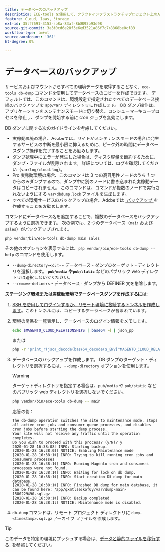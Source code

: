 ```yaml
---
title: データベースのバックアップ
description: ECE-tools を使用して、クラウドインフラストラクチャプロジェクト上のAdobe Commerceのデータベースのバックアップを作成する方法を説明します。
feature: Cloud, Iaas, Storage
exl-id: 351f7691-3153-4b8a-83af-8b8895b93d98
source-git-commit: 3a3b0cd6e28f3e6ed3521a86f7c7c8868be0cf83
workflow-type: tm+mt
source-wordcount: '361'
ht-degree: 0%

---
```


# データベースのバックアップ

サービスおよびマウントからすべての環境データを取得することなく、`ece-tools db-dump` コマンドを使用してデータベースのコピーを作成できます。 デフォルトでは、このコマンドは、環境設定で指定されたすべてのデータベース接続のバックアップを `app/var/` ディレクトリに作成します。 DB ダンプ操作は、アプリケーションをメンテナンスモードに切り替え、コンシューマーキュープロセスを停止し、ダンプを開始する前に cron ジョブを無効にします。

DB ダンプに関する次のガイドラインを考慮してください。

- 実稼動環境の場合、Adobeでは、サイトがメンテナンスモードの場合に発生するサービスの中断を最小限に抑えるために、ピーク外の時間にデータベースダンプ操作を完了することをお勧めします。
- ダンプ処理中にエラーが発生した場合は、ディスク容量を節約するために、ダンプ・ファイルが削除されます。 詳細については、ログを確認してください（`var/log/cloud.log`）。
- Pro 実稼動環境の場合、このコマンドは 3 つの高可用性ノードのうち _1 つ_ からのみダンプするので、ダンプ中に別のノードに書き込まれた実稼動データはコピーされません。 このコマンドは、コマンドが複数のノードで実行されないようにする `var/dbdump.lock` ファイルを生成します。
- すべての環境サービスのバックアップの場合、Adobeでは [&#x200B; バックアップ &#x200B;](snapshots.md) を作成することをお勧めします。

コマンドにデータベース名を追加することで、複数のデータベースをバックアップするように選択できます。 次の例では、2 つのデータベース（`main` および `sales`）がバックアップされます。

```bash
php vendor/bin/ece-tools db-dump main sales
```

その他のオプションを表示するには、`php vendor/bin/ece-tools db-dump --help` のコマンドを使用します。

- `--dump-directory=<dir>` - データベース・ダンプのターゲット・ディレクトリを選択します。 **`pub/media` や`pub/static`** などのパブリック web ディレクトリは選択しないでください。
- `--remove-definers` - データベース・ダンプから DEFINER 文を削除します。

**ステージング環境または実稼動環境でデータベースダンプを作成するには**:

1. [SSH を使用してログインするか、リモート環境に接続するトンネルを作成します &#x200B;](../development/secure-connections.md)。このトンネルには、コピーするデータベースが含まれています。

1. 環境の関係を一覧表示し、データベースのログイン情報をメモします。

   ```bash
   echo $MAGENTO_CLOUD_RELATIONSHIPS | base64 -d | json_pp
   ```

   または

   ```bash
   php -r 'print_r(json_decode(base64_decode($_ENV["MAGENTO_CLOUD_RELATIONSHIPS"]))->database);'
   ```

1. データベースのバックアップを作成します。 DB ダンプのターゲット・ディレクトリを選択するには、`--dump-directory` オプションを使用します。

   >[!WARNING]
   >
   >ターゲットディレクトリを指定する場合は、`pub/media` や `pub/static` などのパブリック web ディレクトリを選択しないでください。

   ```bash
   php vendor/bin/ece-tools db-dump -- main
   ```

   応答の例：

   ```
   The db-dump operation switches the site to maintenance mode, stops all active cron jobs and consumer queue processes, and disables cron jobs before starting the dump process.
   Your site will not receive any traffic until the operation completes.
   Do you wish to proceed with this process? (y/N)? y
   2020-01-28 16:38:08] INFO: Starting backup.
   [2020-01-28 16:38:08] NOTICE: Enabling Maintenance mode
   [2020-01-28 16:38:10] INFO: Trying to kill running cron jobs and consumers processes
   [2020-01-28 16:38:10] INFO: Running Magento cron and consumers processes were not found.
   [2020-01-28 16:38:10] INFO: Waiting for lock on db dump.
   [2020-01-28 16:38:10] INFO: Start creation DB dump for main database...
   [2020-01-28 16:38:10] INFO: Finished DB dump for main database, it can be found here: /app/qxmtlseakof6y/var/dump-main-1580229490.sql.gz
   [2020-01-28 16:38:10] INFO: Backup completed.
   [2020-01-28 16:38:11] NOTICE: Maintenance mode is disabled.
   ```

1. `db-dump` コマンドは、リモート プロジェクト ディレクトリに `dump-<timestamp>.sql.gz` アーカイブ ファイルを作成します。

>[!TIP]
>
>このデータを特定の環境にプッシュする場合は、[&#x200B; データと静的ファイルを移行する &#x200B;](../deploy/staging-production.md#migrate-static-files) を参照してください。
